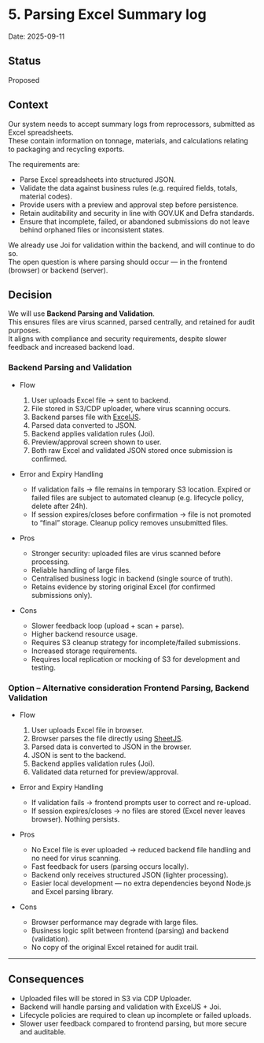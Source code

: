 # 5. Parsing Excel Summary log

Date: 2025-09-11

## Status

Proposed

## Context

Our system needs to accept summary logs from reprocessors, submitted as Excel spreadsheets.  
These contain information on tonnage, materials, and calculations relating to packaging and recycling exports.

The requirements are:

- Parse Excel spreadsheets into structured JSON.
- Validate the data against business rules (e.g. required fields, totals, material codes).
- Provide users with a preview and approval step before persistence.
- Retain auditability and security in line with GOV.UK and Defra standards.
- Ensure that incomplete, failed, or abandoned submissions do not leave behind orphaned files or inconsistent states.

We already use Joi for validation within the backend, and will continue to do so.  
The open question is where parsing should occur — in the frontend (browser) or backend (server).

## Decision

We will use **Backend Parsing and Validation**.  
This ensures files are virus scanned, parsed centrally, and retained for audit purposes.  
It aligns with compliance and security requirements, despite slower feedback and increased backend load.

### Backend Parsing and Validation

- Flow
  1. User uploads Excel file → sent to backend.
  2. File stored in S3/CDP uploader, where virus scanning occurs.
  3. Backend parses file with [ExcelJS](https://github.com/exceljs/exceljs).
  4. Parsed data converted to JSON.
  5. Backend applies validation rules (Joi).
  6. Preview/approval screen shown to user.
  7. Both raw Excel and validated JSON stored once submission is confirmed.

- Error and Expiry Handling
  - If validation fails → file remains in temporary S3 location. Expired or failed files are subject to automated cleanup (e.g. lifecycle policy, delete after 24h).
  - If session expires/closes before confirmation → file is not promoted to “final” storage. Cleanup policy removes unsubmitted files.

- Pros
  - Stronger security: uploaded files are virus scanned before processing.
  - Reliable handling of large files.
  - Centralised business logic in backend (single source of truth).
  - Retains evidence by storing original Excel (for confirmed submissions only).

- Cons
  - Slower feedback loop (upload + scan + parse).
  - Higher backend resource usage.
  - Requires S3 cleanup strategy for incomplete/failed submissions.
  - Increased storage requirements.
  - Requires local replication or mocking of S3 for development and testing.

### Option – Alternative consideration Frontend Parsing, Backend Validation

- Flow
  1. User uploads Excel file in browser.
  2. Browser parses the file directly using [SheetJS](https://github.com/SheetJS/sheetjs).
  3. Parsed data is converted to JSON in the browser.
  4. JSON is sent to the backend.
  5. Backend applies validation rules (Joi).
  6. Validated data returned for preview/approval.

- Error and Expiry Handling
  - If validation fails → frontend prompts user to correct and re-upload.
  - If session expires/closes → no files are stored (Excel never leaves browser). Nothing persists.

- Pros
  - No Excel file is ever uploaded → reduced backend file handling and no need for virus scanning.
  - Fast feedback for users (parsing occurs locally).
  - Backend only receives structured JSON (lighter processing).
  - Easier local development — no extra dependencies beyond Node.js and Excel parsing library.

- Cons
  - Browser performance may degrade with large files.
  - Business logic split between frontend (parsing) and backend (validation).
  - No copy of the original Excel retained for audit trail.

---

## Consequences

- Uploaded files will be stored in S3 via CDP Uploader.
- Backend will handle parsing and validation with ExcelJS + Joi.
- Lifecycle policies are required to clean up incomplete or failed uploads.
- Slower user feedback compared to frontend parsing, but more secure and auditable.
